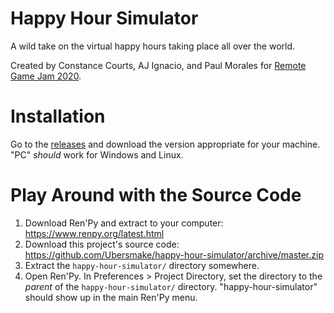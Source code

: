 # Happy Hour Simulator

A wild take on the virtual happy hours taking place all over the world.

Created by Constance Courts, AJ Ignacio, and Paul Morales for [Remote Game Jam 2020](https://remotegamejam.org/).

# Installation

Go to the [releases](https://github.com/Ubersmake/happy-hour-simulator/releases) and download the version appropriate for your machine. "PC" _should_ work for Windows and Linux.

# Play Around with the Source Code

1. Download Ren'Py and extract to your computer: https://www.renpy.org/latest.html
2. Download this project's source code: https://github.com/Ubersmake/happy-hour-simulator/archive/master.zip
3. Extract the `happy-hour-simulator/` directory somewhere.
4. Open Ren'Py. In Preferences > Project Directory, set the directory to the *parent* of the `happy-hour-simulator/` directory. "happy-hour-simulator" should show up in the main Ren'Py menu.
